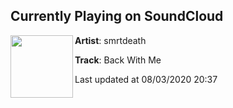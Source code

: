 ## Currently Playing on SoundCloud

[<img align="left" width="100" src="https://i1.sndcdn.com/artworks-IxLuEbGkzjzZ-0-t50x50.png">](https://soundcloud.com/smrtdeath/back-with-me)

**Artist**: smrtdeath 

**Track**: Back With Me

Last updated at 08/03/2020 20:37
